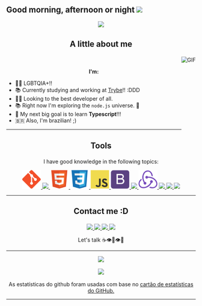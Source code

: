 ## Good morning, afternoon or night <img src="https://camo.githubusercontent.com/e8e7b06ecf583bc040eb60e44eb5b8e0ecc5421320a92929ce21522dbc34c891/68747470733a2f2f6d656469612e67697068792e636f6d2f6d656469612f6876524a434c467a6361737252346961377a2f67697068792e676966" width=30px>

<p align="middle">
 <a href="https://ibb.co/pnMwdZ4"><img src="https://i.ibb.co/KmKpgXD/Sem-t-tulo-1.gif" border="0"></a> 
</p>

## <p align="center">A little about me</p>

<img src="https://thumbs.gfycat.com/MeagerLonelyBluebreastedkookaburra-max-1mb.gif" align="right" alt="GIF" height="220px">

<br>
 
<p align="center"><strong>I'm:</strong></p>
 
- 🏳️‍🌈 LGBTQIA+!!
- 📚 Currently studying and working at [Trybe](https://www.betrybe.com/)!! :DDD
- 👨‍💻 Looking to the best developer of all.
- 📚 Right now I'm exploring the `node.js` universe. 🚀
- 🎯 My next big goal is to learn **Typescript**!!!
- 🇧🇷 Also, I'm brazilian! ;) 

---

## <p align="center">Tools</p>

<p align="center">I have good knowledge in the following topics:</p>

<p align="center">
  <a href="https://git-scm.com/doc" target="_blank">
   <code><img height="50" src="https://raw.githubusercontent.com/devicons/devicon/master/icons/git/git-original.svg"></code>
  </a>
  <a href="https://github.com/denis-rossati" target="_blank">
   <code><img height="50" src="https://cdn.jsdelivr.net/gh/devicons/devicon/icons/github/github-original.svg"></code> 
  </a>
  <a href="https://developer.mozilla.org/pt-BR/docs/Web/HTML" target="_blank">
   <code><img height="50" src="https://raw.githubusercontent.com/devicons/devicon/master/icons/html5/html5-original.svg"></code> 
  </a>
  <a href="https://developer.mozilla.org/pt-BR/docs/Web/CSS" target="_blank">
   <code><img height="50" src="https://raw.githubusercontent.com/devicons/devicon/master/icons/css3/css3-original.svg"></code> 
  </a>
  <a href="https://devdocs.io/javascript/" target="_blank">
   <code><img height="50" src="https://raw.githubusercontent.com/devicons/devicon/master/icons/javascript/javascript-original.svg"></code>
  </a>
  <a href="https://getbootstrap.com/docs/4.1/getting-started/introduction/" target="_blank">
   <code><img height="50" src="https://raw.githubusercontent.com/devicons/devicon/master/icons/bootstrap/bootstrap-plain.svg"></code> 
  </a>
  <a href="https://pt-br.reactjs.org/docs/getting-started.html" target="_blank">
   <code><img height="50" src="https://upload.wikimedia.org/wikipedia/commons/thumb/a/a7/React-icon.svg/1280px-React-icon.svg.png"></code> 
  </a>
  <a href="https://redux.js.org/" target="_blank">
   <code><img height="50" src="https://raw.githubusercontent.com/devicons/devicon/master/icons/redux/redux-original.svg"></code> 
  </a>
  <a href="https://jestjs.io/docs/getting-started" target="_blank">
   <code><img height="50px" src="https://pics.freeicons.io/uploads/icons/png/5894313931548218185-512.png"></code>
  </a>
   <a href="https://www.mysql.com/" target="_blank">
   <code><img height="50px" src="https://cdn.jsdelivr.net/gh/devicons/devicon/icons/mysql/mysql-original.svg"></code>
  </a>
  <a href="https://www.mongodb.com/pt-br" target="_blank">
   <code><img height="50px" src="https://cdn.jsdelivr.net/gh/devicons/devicon/icons/mongodb/mongodb-original.svg"></code>
  </a>
</p>

---

## <p align="center">Contact me :D</p>

<p align="center">
 <a href="https://www.linkedin.com/in/denis-rossati/" target="_blank" >
  <img src="https://img.shields.io/badge/LinkedIn-0077B5?style=for-the-badge&logo=linkedin&logoColor=white" />
 </a>
 <a href="https://twitter.com/denis_rossati" target="_blank" >
  <img src="https://img.shields.io/badge/Twitter-1DA1F2?style=for-the-badge&logo=twitter&logoColor=white" />
 </a>
 <a href="https://t.me/Dpdkekdmdk" target="_blank" >
  <img src="https://img.shields.io/badge/Telegram-2CA5E0?style=for-the-badge&logo=telegram&logoColor=white" />
 </a>
 <a href="https://discord.com/users/828752326001033276" target="_blank" >
  <img src="https://img.shields.io/badge/Discord-7289DA?style=for-the-badge&logo=discord&logoColor=white" />
 </a>
</p>

<p align="center">
  Let's talk ☕👁️👄👁️💅
</p>
 
---

<p align="center">
  <img heigth="200px" src="https://github-readme-stats.vercel.app/api?username=denis-rossati&theme=vue&show_icons=true" />
</p>

<p align="center">
  <img heigth="200px" src="https://github-readme-stats.vercel.app/api/top-langs/?username=denis-rossati&theme=vue&show_icons=true" />
</p>

<p align="center">As estatísticas do github foram usadas com base no <a target="_blank" href="https://github.com/anuraghazra/github-readme-stats">cartão de estatísticas do GitHub.</a></p>

---
